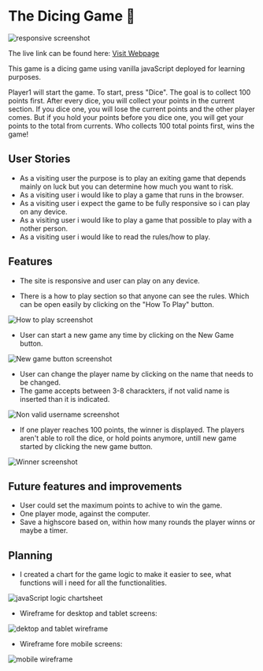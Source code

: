 # The Dicing Game 🎲 #

![responsive screenshot](docs/dicing-game-responsive.png "responsive screenshot")

The live link can be found here: 
[Visit Webpage](https://tamassomi.github.io/the-dicing-game/)

This game is a dicing game using vanilla javaScript deployed for learning purposes.

Player1 will start the game. To start, press "Dice". The goal is to collect 100 points first. After every dice, you will collect your points in the current section. If you dice one, you will lose the current points and the other player comes. But if you hold your points before you dice one, you will get your points to the total from currents. Who collects 100 total points first, wins the game!

## User Stories ##

* As a visiting user the purpose is to play an exiting game that depends mainly on luck but you can determine how much you want to risk.
* As a visiting user i would like to play a game that runs in the browser.
* As a visiting user i expect the game to be fully responsive so i can play on any device.
* As a visiting user i would like to play a game that possible to play with a nother person.
* As a visiting user i would like to read the rules/how to play.

## Features ##

* The site is responsive and user can play on any device.

* There is a how to play section so that anyone can see the rules. Which can be open easily by clicking on the "How To Play" button.

![How to play screenshot](docs/how-to-play-screenshot.png "How to play screenshot")

* User can start a new game any time by clicking on the New Game button.

![New game button screenshot](docs/new-game-button-screenshot.png "New game button screenshot")

* User can change the player name by clicking on the name that needs to be changed.
* The game accepts between 3-8 charackters, if not valid name is inserted than it is indicated.

![Non valid username screenshot](docs/non-valid-player-name-screenshot.png "Non valid username screenshot")

* If one player reaches 100 points, the winner is displayed. The players aren't able to roll the dice, or hold points anymore, untill new game started by clicking the new game button. 

![Winner screenshot](docs/winner-screenshot.png "Winner screenshot")



## Future features and improvements ##

* User could set the maximum points to achive to win the game.
* One player mode, against the computer.
* Save a highscore based on, within how many rounds the player winns or maybe a timer.

## Planning ## 

* I created a chart for the game logic to make it easier to see, what functions will i need for all the functionalities.

![javaScript logic chartsheet](docs/dicing-game-chart.png "js chartsheet")


* Wireframe for desktop and tablet screens:

![dektop and tablet wireframe](docs/dicing-game-desktop.png "dektop and tablet wireframe")


* Wireframe fore mobile screens:

![mobile wireframe](docs/dicing-game-mobile.png "mobile wireframe")





 
